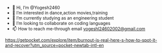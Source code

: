 - 👋 Hi, I’m @Yogesh2460
- 👀 I’m interested in dance,action movies,training
- 🌱 I’m currently studying as an engineering student 
- 💞️ I’m looking to collaborate on coding languages
- 📫 How to reach me-through email yogeshl24602002@gmail.com

<!---
Yogesh2460/Yogesh2460 is a ✨ special ✨ repository because its `README.md` (this file) appears on your GitHub profile.
You can click the Preview link to take a look at your changes.
--->
https://getpocket.com/explore/item/burnout-is-real-here-s-how-to-spot-it-and-recover?utm_source=pocket-newtab-intl-en
